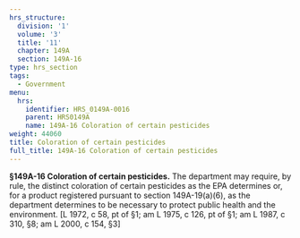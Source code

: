 ```yaml
---
hrs_structure:
  division: '1'
  volume: '3'
  title: '11'
  chapter: 149A
  section: 149A-16
type: hrs_section
tags:
  - Government
menu:
  hrs:
    identifier: HRS_0149A-0016
    parent: HRS0149A
    name: 149A-16 Coloration of certain pesticides
weight: 44060
title: Coloration of certain pesticides
full_title: 149A-16 Coloration of certain pesticides
---
```

**§149A-16 Coloration of certain pesticides.** The department may require, by rule, the distinct coloration of certain pesticides as the EPA determines or, for a product registered pursuant to section 149A-19(a)(6), as the department determines to be necessary to protect public health and the environment. [L 1972, c 58, pt of §1; am L 1975, c 126, pt of §1; am L 1987, c 310, §8; am L 2000, c 154, §3]